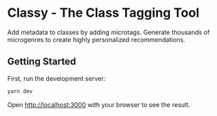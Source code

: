 # Classy - The Class Tagging Tool
Add metadata to classes by adding microtags. Generate thousands of microgenres to create highly personalized recommendations.

## Getting Started

First, run the development server:

```bash
yarn dev
```

Open [http://localhost:3000](http://localhost:3000) with your browser to see the result.
